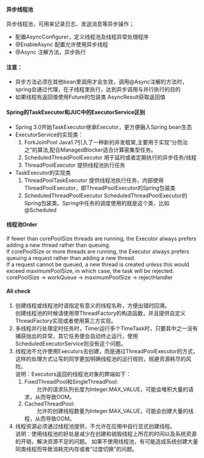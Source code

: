 #### 异步线程池
异步线程池，可用来记录日志、发送消息等异步操作；
* 配置AsyncConfigurer，定义线程池及线程异常处理程序
* @EnableAsync 配置允许使用异步线程
* @Async 注解方法，异步执行
#### 注意：
* 异步方法必须在其他bean里调用才会生效，调用@Async注解的方法时，spring会通过代理，在子线程里执行，达到异步调用与并行执行的目的
* 如果线程有返回值使用Future的包装类 AsyncResult获取返回值

#### Spring的TaskExecutor和JUC中的ExecutorService区别
* Spring 3.0开始TaskExecutor继承Executor，更方便融入Spring bean生态  
* ExecutorService的实现类：
    1. ForkJoinPool
    Java1.7引入了一种新的并发框架,主要用于实现“分而治之”的算法,配合ManagedBlocker适合计算密集型任务。
    2. ScheduledThreadPoolExecutor
    用于延时或者定期执行的异步任务/线程
    3. ThreadPoolExecutor
    提供线程池执行任务  
* TaskExecutor的实现类
    1. ThreadPoolTaskExecutor 
    提供线程池执行任务，内部使用ThreadPoolExecutor，即ThreadPoolExecutor的Spring包装类
    2. ScheduledThreadPoolExecutor
    ScheduledThreadPoolExecutor的Spring包装类。Spring中任务的调度使用的就是这个类，比如@Scheduled
#### 线程池Order
If fewer than corePoolSize threads are running, the Executor always prefers adding a new thread rather than queuing.  
If corePoolSize or more threads are running, the Executor always prefers queuing a request rather than adding a new thread.  
If a request cannot be queued, a new thread is created unless this would exceed maximumPoolSize, in which case, the task will be rejected.  
corePoolSize -> workQueue -> maximumPoolSize -> rejectHandler

#### Ali check
1. 创建线程或线程池时请指定有意义的线程名称，方便出错时回溯。  
   创建线程池的时候请使用带ThreadFactory的构造函数，并且提供自定义ThreadFactory实现或者使用第三方实现。
2. 多线程并行处理定时任务时，Timer运行多个TimeTask时，只要其中之一没有捕获抛出的异常，其它任务便会自动终止运行，使用ScheduledExecutorService则没有这个问题。 
3. 线程池不允许使用Executors去创建，而是通过ThreadPoolExecutor的方式，这样的处理方式让写的同学更加明确线程池的运行规则，规避资源耗尽的风险。  
   说明：Executors返回的线程池对象的弊端如下：
    1. FixedThreadPool和SingleThreadPool:  
    允许的请求队列长度为Integer.MAX_VALUE，可能会堆积大量的请求，从而导致OOM。
    2. CachedThreadPool:  
    允许的创建线程数量为Integer.MAX_VALUE，可能会创建大量的线程，从而导致OOM。
4. 线程资源必须通过线程池提供，不允许在应用中自行显式创建线程。  
   说明：使用线程池的好处是减少在创建和销毁线程上所花的时间以及系统资源的开销，解决资源不足的问题。
   如果不使用线程池，有可能造成系统创建大量同类线程而导致消耗完内存或者“过度切换”的问题。
        



